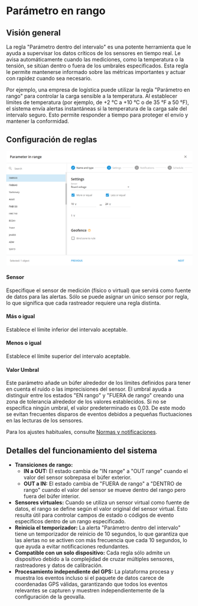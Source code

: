 # Parámetro en rango

## Visión general

La regla "Parámetro dentro del intervalo" es una potente herramienta que le ayuda a supervisar los datos críticos de los sensores en tiempo real. Le avisa automáticamente cuando las mediciones, como la temperatura o la tensión, se sitúan dentro o fuera de los umbrales especificados. Esta regla le permite mantenerse informado sobre las métricas importantes y actuar con rapidez cuando sea necesario.

Por ejemplo, una empresa de logística puede utilizar la regla "Parámetro en rango" para controlar la carga sensible a la temperatura. Al establecer límites de temperatura (por ejemplo, de +2 °C a +10 °C o de 35 °F a 50 °F), el sistema envía alertas instantáneas si la temperatura de la carga sale del intervalo seguro. Esto permite responder a tiempo para proteger el envío y mantener la conformidad.

## Configuración de reglas

![image-20240814-031415.png](attachments/image-20240814-031415.png)

#### Sensor

Especifique el sensor de medición (físico o virtual) que servirá como fuente de datos para las alertas. Sólo se puede asignar un único sensor por regla, lo que significa que cada rastreador requiere una regla distinta.

#### Más o igual

Establece el límite inferior del intervalo aceptable.

#### Menos o igual

Establece el límite superior del intervalo aceptable.

#### Valor Umbral

Este parámetro añade un búfer alrededor de los límites definidos para tener en cuenta el ruido o las imprecisiones del sensor. El umbral ayuda a distinguir entre los estados "EN rango" y "FUERA de rango" creando una zona de tolerancia alrededor de los valores establecidos. Si no se especifica ningún umbral, el valor predeterminado es 0,03. De este modo se evitan frecuentes disparos de eventos debidos a pequeñas fluctuaciones en las lecturas de los sensores.

Para los ajustes habituales, consulte [Normas y notificaciones](../../reglas-y-alertas.md).

## Detalles del funcionamiento del sistema

- **Transiciones de rango:**
  - **IN a OUT:** El estado cambia de "IN range" a "OUT range" cuando el valor del sensor sobrepasa el búfer exterior.
  - **OUT a IN:** El estado cambia de "FUERA de rango" a "DENTRO de rango" cuando el valor del sensor se mueve dentro del rango pero fuera del búfer interior.
- **Sensores virtuales:** Cuando se utiliza un sensor virtual como fuente de datos, el rango se define según el valor original del sensor virtual. Esto resulta útil para controlar campos de estado o códigos de evento específicos dentro de un rango especificado.
- **Reinicia el temporizador:** La alerta "Parámetro dentro del intervalo" tiene un temporizador de reinicio de 10 segundos, lo que garantiza que las alertas no se activen con más frecuencia que cada 10 segundos, lo que ayuda a evitar notificaciones redundantes.
- **Compatible con un solo dispositivo:** Cada regla sólo admite un dispositivo debido a la complejidad de cruzar múltiples sensores, rastreadores y datos de calibración.
- **Procesamiento independiente del GPS:** La plataforma procesa y muestra los eventos incluso si el paquete de datos carece de coordenadas GPS válidas, garantizando que todos los eventos relevantes se capturen y muestren independientemente de la configuración de la geovalla.